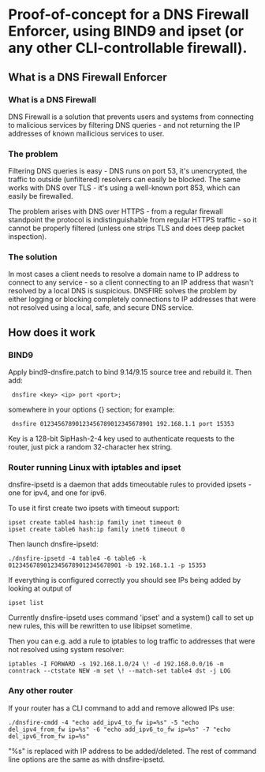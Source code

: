 # Proof-of-concept for a DNS Firewall Enforcer, using BIND9 and ipset (or any other CLI-controllable firewall).


## What is a DNS Firewall Enforcer

### What is a DNS Firewall
DNS Firewall is a solution that prevents users and systems from connecting
to malicious services by filtering DNS queries - and not returning the IP
addresses of known mailicious services to user.

### The problem
Filtering DNS queries is easy - DNS runs on port 53, it's unencrypted, the
traffic to outside (unfiltered) resolvers can easily be blocked. The same
works with DNS over TLS - it's using a well-known port 853, which can easily
be firewalled.

The problem arises with DNS over HTTPS - from a regular firewall standpoint
the protocol is indistinguishable from regular HTTPS traffic - so it cannot
be properly filtered (unless one strips TLS and does deep packet
inspection).

### The solution
In most cases a client needs to resolve a domain name to IP address to
connect to any service - so a client connecting to an IP address that wasn't
resolved by a local DNS is suspicious. DNSFIRE solves the problem by either
logging or blocking completely connections to IP addresses that were not
resolved using a local, safe, and secure DNS service.

## How does it work
### BIND9
Apply bind9-dnsfire.patch to bind 9.14/9.15 source tree and rebuild it.
Then add:
```
 dnsfire <key> <ip> port <port>;
```
somewhere in your options {} section; for example:
```
 dnsfire 01234567890123456789012345678901 192.168.1.1 port 15353
```
Key is a 128-bit SipHash-2-4 key used to authenticate requests to the router, just pick a
random 32-character hex string.

### Router running Linux with iptables and ipset
dnsfire-ipsetd is a daemon that adds timeoutable rules to provided ipsets -
one for ipv4, and one for ipv6.

To use it first create two ipsets with timeout support:
```
ipset create table4 hash:ip family inet timeout 0
ipset create table6 hash:ip family inet6 timeout 0
```
Then launch dnsfire-ipsetd:
```
./dnsfire-ipsetd -4 table4 -6 table6 -k 01234567890123456789012345678901 -b 192.168.1.1 -p 15353
```

If everything is configured correctly you should see IPs being added by looking at output of
```
ipset list
```
Currently dnsfire-ipsetd uses command 'ipset' and a system() call to set up
new rules, this will be rewritten to use libipset sometime.

Then you can e.g. add a rule to iptables to log traffic to addresses that were
not resolved using system resolver:
```
iptables -I FORWARD -s 192.168.1.0/24 \! -d 192.168.0.0/16 -m conntrack --ctstate NEW -m set \! --match-set table4 dst -j LOG
```

### Any other router
If your router has a CLI command to add and remove allowed IPs use:
```
./dnsfire-cmdd -4 "echo add_ipv4_to_fw ip=%s" -5 "echo del_ipv4_from_fw ip=%s" -6 "echo add_ipv6_to_fw ip=%s" -7 "echo del_ipv6_from_fw ip=%s"
```
"%s" is replaced with IP address to be added/deleted. The rest of command line options are the same as with dnsfire-ipsetd. 
